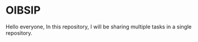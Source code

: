 # OIBSIP

Hello everyone,
In this repository, I will be sharing multiple tasks in a single repository.
